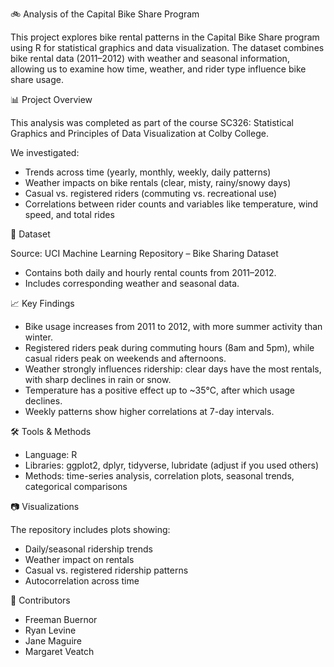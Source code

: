 🚲 Analysis of the Capital Bike Share Program

This project explores bike rental patterns in the Capital Bike Share program using R for statistical graphics and data visualization. The dataset combines bike rental data (2011–2012) with weather and seasonal information, allowing us to examine how time, weather, and rider type influence bike share usage.

📊 Project Overview

This analysis was completed as part of the course SC326: Statistical Graphics and Principles of Data Visualization at Colby College.

We investigated:
- Trends across time (yearly, monthly, weekly, daily patterns)
- Weather impacts on bike rentals (clear, misty, rainy/snowy days)
- Casual vs. registered riders (commuting vs. recreational use)
- Correlations between rider counts and variables like temperature, wind speed, and total rides

📂 Dataset

Source: UCI Machine Learning Repository – Bike Sharing Dataset
- Contains both daily and hourly rental counts from 2011–2012.
- Includes corresponding weather and seasonal data.

📈 Key Findings

- Bike usage increases from 2011 to 2012, with more summer activity than winter.
- Registered riders peak during commuting hours (8am and 5pm), while casual riders peak on weekends and afternoons.
- Weather strongly influences ridership: clear days have the most rentals, with sharp declines in rain or snow.
- Temperature has a positive effect up to ~35°C, after which usage declines.
- Weekly patterns show higher correlations at 7-day intervals.

🛠️ Tools & Methods

- Language: R
- Libraries: ggplot2, dplyr, tidyverse, lubridate (adjust if you used others)
- Methods: time-series analysis, correlation plots, seasonal trends, categorical comparisons

📷 Visualizations

The repository includes plots showing:
- Daily/seasonal ridership trends
- Weather impact on rentals
- Casual vs. registered ridership patterns
- Autocorrelation across time

👥 Contributors

- Freeman Buernor
- Ryan Levine
- Jane Maguire
- Margaret Veatch
